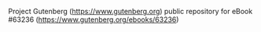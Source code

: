 Project Gutenberg (https://www.gutenberg.org) public repository for
eBook #63236 (https://www.gutenberg.org/ebooks/63236)
